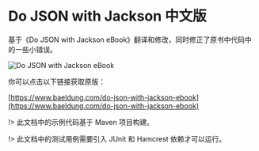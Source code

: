 # Do JSON with Jackson 中文版

基于《Do JSON with Jackson eBook》翻译和修改，同时修正了原书中代码中的一些小错误。

![Do JSON with Jackson eBook](https://www.baeldung.com/wp-content/uploads/2017/11/BookCover-Jackson.png)

你可以点击以下链接获取原版：

[https://www.baeldung.com/do-json-with-jackson-ebook](https://www.baeldung.com/do-json-with-jackson-ebook)

!> 此文档中的示例代码基于 Maven 项目构建。

!> 此文档中的测试用例需要引入 JUnit 和 Hamcrest 依赖才可以运行。
